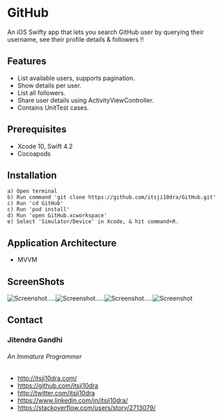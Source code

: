 # GitHub
An iOS Swifty app that lets you search GitHub user by querying their username, see their profile details &amp; followers !!

## Features

- List available users, supports pagination.
- Show details per user.
- List all followers.
- Share user details using ActivityViewController.
- Contains UnitTest cases.

## Prerequisites

* Xcode 10, Swift 4.2
* Cocoapods

## Installation

    a) Open terminal
    b) Run command 'git clone https://github.com/itsji10dra/GitHub.git'
    c) Run 'cd GitHub'
    c) Run 'pod install'
    d) Run 'open GitHub.xcworkspace'
    e) Select 'Simulator/Device' in Xcode, & hit command+R.

## Application Architecture

* MVVM

## ScreenShots

![Screenshot](https://raw.github.com/itsji10dra/GitHub/master/Screenshot/1.png).....![Screenshot](https://raw.github.com/itsji10dra/GitHub/master/Screenshot/2.png).....![Screenshot](https://raw.github.com/itsji10dra/GitHub/master/Screenshot/3.png).....![Screenshot](https://raw.github.com/itsji10dra/GitHub/master/Screenshot/4.png)


## Contact

### Jitendra Gandhi
###### An Immature Programmer
* http://itsji10dra.com/
* https://github.com/itsji10dra
* http://twitter.com/itsji10dra
* https://www.linkedin.com/in/itsji10dra/
* https://stackoverflow.com/users/story/2713079/


